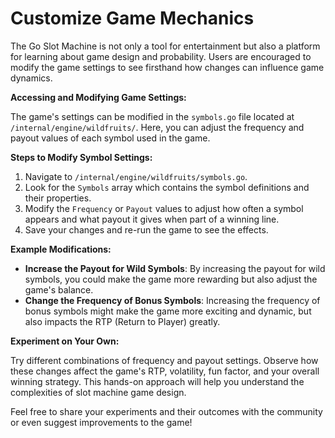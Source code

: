 # Customize Game Mechanics

The Go Slot Machine is not only a tool for entertainment but also a platform for learning about game design and probability. Users are encouraged to modify the game settings to see firsthand how changes can influence game dynamics.

**Accessing and Modifying Game Settings:**

The game's settings can be modified in the `symbols.go` file located at `/internal/engine/wildfruits/`. Here, you can adjust the frequency and payout values of each symbol used in the game.

**Steps to Modify Symbol Settings:**

1. Navigate to `/internal/engine/wildfruits/symbols.go`.
2. Look for the `Symbols` array which contains the symbol definitions and their properties.
3. Modify the `Frequency` or `Payout` values to adjust how often a symbol appears and what payout it gives when part of a winning line.
4. Save your changes and re-run the game to see the effects.

**Example Modifications:**

- **Increase the Payout for Wild Symbols**: By increasing the payout for wild symbols, you could make the game more rewarding but also adjust the game's balance.
- **Change the Frequency of Bonus Symbols**: Increasing the frequency of bonus symbols might make the game more exciting and dynamic, but also impacts the RTP (Return to Player) greatly.

**Experiment on Your Own:**

Try different combinations of frequency and payout settings. Observe how these changes affect the game's RTP, volatility, fun factor, and your overall winning strategy. This hands-on approach will help you understand the complexities of slot machine game design.

Feel free to share your experiments and their outcomes with the community or even suggest improvements to the game!

